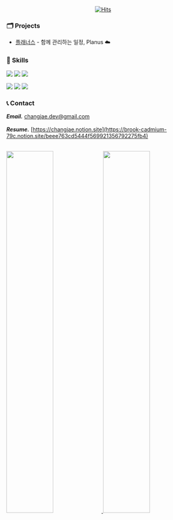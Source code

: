<div align=center>
	
[![Hits](https://hits.seeyoufarm.com/api/count/incr/badge.svg?url=https%3A%2F%2Fgithub.com%2Flcj1204&count_bg=%2379C83D&title_bg=%23555555&icon=&icon_color=%23E7E7E7&title=hits&edge_flat=false)](https://hits.seeyoufarm.com)
  </div>

### 🗂️ Projects
- [플래너스](https://github.com/Planus-SCS/Planus-Backend) - 함께 관리하는 일정, Planus ☁️

### 🔨 Skills
<img src="https://img.shields.io/badge/Java-4479A1?style=for-the-badge&logo=openjdk&logoColor=white"> <img src="https://img.shields.io/badge/Spring Boot-6DB33F?style=for-the-badge&logo=springboot&logoColor=white"> <img src="https://img.shields.io/badge/JPA(Hibernate)-59666C?style=for-the-badge&logo=hibernate&logoColor=white">

<img src="https://img.shields.io/badge/MySQL-4479A1?style=for-the-badge&logo=mysql&logoColor=white"> <img src="https://img.shields.io/badge/Github Actions-2088FF?style=for-the-badge&logo=githubactions&logoColor=white"> <img src="https://img.shields.io/badge/AWS-232F3E?style=for-the-badge&logo=amazonaws&logoColor=white">

### 📞 Contact
***Email.*** changjae.dev@gmail.com
<br/><br/>
***Resume.*** [https://changjae.notion.site](https://brook-cadmium-79c.notion.site/beee763cd5444f569921356792275fb4)

<br/>
<a href="s">
  <img src="https://github-readme-stats.vercel.app/api?username=lcj1204&theme=tokyonight&show_icons=true" width="49.2%" />
</a>
<a href="s">
  <img src="https://github-readme-stats.vercel.app/api/top-langs/?username=lcj1204&exclude_repo=lcj1204.github.io&layout=compact&theme=tokyonight" width="49.2%"/>
</a>
